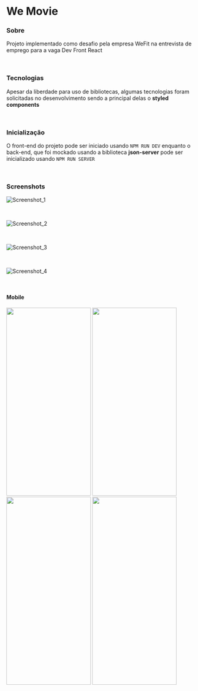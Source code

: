 # We Movie

### Sobre
Projeto implementado como desafio pela empresa WeFit na entrevista de emprego para a vaga Dev Front React

</br>

### Tecnologias
Apesar da liberdade para uso de bibliotecas, algumas tecnologias foram solicitadas no desenvolvimento sendo a principal delas o **styled components**

</br>

### Inicialização
O front-end do projeto pode ser iniciado usando ```NPM RUN DEV``` enquanto o back-end, que foi mockado usando a biblioteca **json-server** pode ser inicializado usando
```NPM RUN SERVER```

</br>

### Screenshots
![Screenshot_1](https://user-images.githubusercontent.com/81594960/224036190-896f2e4c-c3f0-4062-a6f2-e2340f6f960e.png)

</br>

![Screenshot_2](https://user-images.githubusercontent.com/81594960/224036202-1cddd986-24c2-4325-915f-54483aa4b059.png)

</br>

![Screenshot_3](https://user-images.githubusercontent.com/81594960/224036211-374caf70-33b3-41b6-afc0-a6e625126f03.png)

</br>

![Screenshot_4](https://user-images.githubusercontent.com/81594960/224036220-b334f5b1-9a2c-4d23-9cc0-dd97945c00bc.png)

</br>

#### Mobile
<p float="left">
  <img src="https://user-images.githubusercontent.com/81594960/224037223-e707ab3a-8268-4d17-b71b-ced0b281873e.png" width="220" height="490" />
  <img src="https://user-images.githubusercontent.com/81594960/224037234-99afec03-95fc-42a2-92aa-c619c275a85e.png" width="220" height="490" /> 
  <img src="https://user-images.githubusercontent.com/81594960/224037238-ac7a4f51-c36a-445f-8535-5a23715ede61.png" width="220" height="490" />
  <img src="https://user-images.githubusercontent.com/81594960/224037247-a6e1b322-b401-40a0-9617-56dfcf0a9132.png" width="220" height="490" />
</p>
